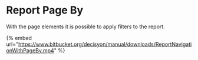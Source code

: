 # Report Page By

With the page elements it is possible to apply filters to the report.

{% embed url="https://www.bitbucket.org/decisyon/manual/downloads/ReportNavigationWithPageBy.mp4" %}



